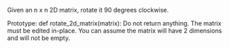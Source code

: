 Given an n x n 2D matrix, rotate it 90 degrees clockwise.

Prototype: def rotate_2d_matrix(matrix):
	Do not return anything. The matrix must be edited in-place.
	You can assume the matrix will have 2 dimensions and will not be empty.
